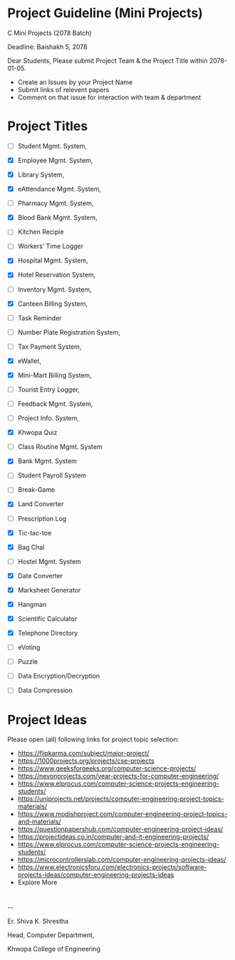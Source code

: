 # Project Guideline (Mini Projects)
C Mini Projects (2078 Batch)

Deadline:
Baishakh 5, 2078

Dear Students,
Please submit Project Team & the Project Title within 2078-01-05.
- Create an Issues by your Project Name
- Submit links of relevent papers
- Comment on that issue for interaction with team & department

# Project Titles

- [ ] Student Mgmt. System, 
- [x] Employee Mgmt. System, 
- [x] Library System, 
- [x] eAttendance Mgmt. System, 
- [ ] Pharmacy Mgmt. System, 
- [x] Blood Bank Mgmt. System, 
- [ ] Kitchen Recipie
- [ ] Workers’ Time Logger
- [x] Hospital Mgmt. System, 
- [x] Hotel Reservation System, 
- [ ] Inventory Mgmt. System, 
- [x] Canteen Billing System, 
- [ ] Task Reminder 
- [ ] Number Plate Registration System, 
- [ ] Tax Payment System, 
- [x] eWallet, 
- [x] Mini-Mart Billing System, 
- [ ] Tourist Entry Logger, 
- [ ] Feedback Mgmt. System, 
- [ ] Project Info. System,
- [x] Khwopa Quiz
- [ ] Class Routine Mgmt. System
- [x] Bank Mgmt. System
- [ ] Student Payroll System
- [ ] Break-Game
- [x] Land Converter
- [ ] Prescription Log
- [x] Tic-tac-toe
- [x] Bag Chal
- [ ] Hostel Mgmt. System
- [x] Date Converter
- [x] Marksheet Generator
- [x] Hangman
- [x] Scientific Calculator
- [x] Telephone Directory
- [ ] eVoting
- [ ] Puzzle
- [ ] Data Encryption/Decryption
- [ ] Data Compression


# Project Ideas
Please open (all) following links for project topic selection:
- https://flipkarma.com/subject/major-project/
- https://1000projects.org/projects/cse-projects
- https://www.geeksforgeeks.org/computer-science-projects/
- https://nevonprojects.com/year-projects-for-computer-engineering/
- https://www.elprocus.com/computer-science-projects-engineering-students/
- https://uniprojects.net/projects/computer-engineering-project-topics-materials/
- https://www.modishproject.com/computer-engineering-project-topics-and-materials/
- https://questionpapershub.com/computer-engineering-project-ideas/
- https://projectideas.co.in/computer-and-it-engineering-projects/
- https://www.elprocus.com/computer-science-projects-engineering-students/
- https://microcontrollerslab.com/computer-engineering-projects-ideas/
- https://www.electronicsforu.com/electronics-projects/software-projects-ideas/computer-engineering-projects-ideas
- Explore More


# 
--

Er. Shiva K. Shrestha

Head, Computer Department,

Khwopa College of Engineering

